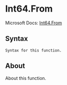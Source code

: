 ---
---

# Int64.From

Microsoft Docs: [Int64.From](https://docs.microsoft.com/en-us/powerquery-m/int64-from)

## Syntax

```
Syntax for this function.
```

## About

About this function.


